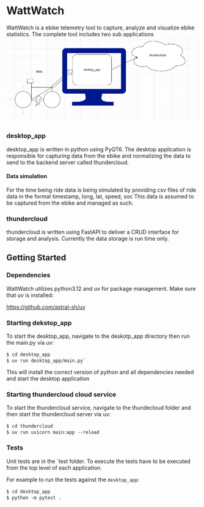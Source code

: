 # WattWatch

WattWatch is a ebike telemetry tool to capture, analyze and visualize ebike statistics. The complete tool includes two sub applications
![alt text](image.png)

### desktop_app
desktop_app is written in python using PyQT6. The desktop application is responsible for capturing data from the ebike and normalizing the data to send to the backend server called thundercloud. 

#### Data simulation
For the time being ride data is being simulated by providing csv files of ride data in the format timestamp, long, lat, speed, soc
This data is assumed to be captured from the ebike and managed as such.


### thundercloud
thundercloud is written using FastAPI to deliver a CRUD interface for storage and analysis. Currently the data storage is run time only. 

## Getting Started
### Dependencies
WattWatch utilizes python3.12 and uv for package management. Make sure that uv is installed:

https://github.com/astral-sh/uv


### Starting dekstop_app
To start the desktop_app, navigate to the deskotp_app directory then run the main.py via uv:

```
$ cd desktop_app
$ uv run desktop_app/main.py`
```

This will install the correct version of python and all dependencies needed and start the desktop application

### Starting thundercloud cloud service
To start the thundercloud service, navigate to the thundecloud folder and then start the thundercloud server via uv:
```
$ cd thundercloud
$ uv run uvicorn main:app --reload
```

### Tests
Unit tests are in the `test folder. To execute the tests have to be executed from the top level of each application.

For example to run the tests against the `desktop_app`:
```
$ cd desktop_app
$ python -m pytest .
```